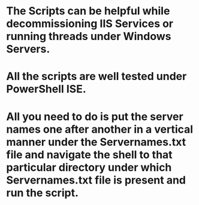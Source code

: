 # The Scripts can be helpful while decommissioning IIS Services or running threads under Windows Servers.
# All the scripts are well tested under PowerShell ISE.
# All you need to do is put the server names one after another in a vertical manner under the Servernames.txt file and navigate the shell to that particular directory under which Servernames.txt file is present and run the script.

